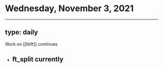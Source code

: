 # Wednesday, November 3, 2021
---
type: daily
---

Work on [[libft]] continues
- ft_split currently
  - 